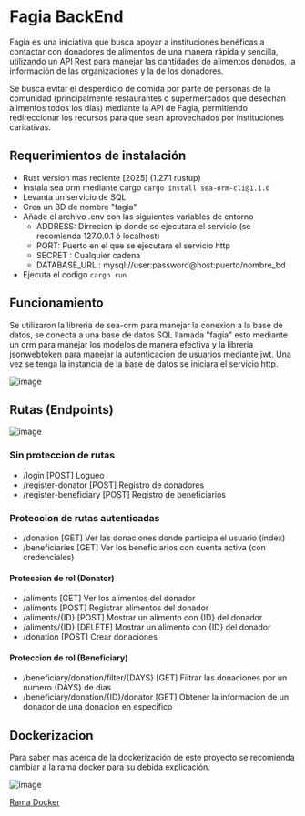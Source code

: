 # Fagia BackEnd

Fagia es una iniciativa que busca apoyar a instituciones benéficas a contactar con
donadores de alimentos de una manera rápida y sencilla, utilizando un API Rest
para manejar las cantidades de alimentos donados, la información de las
organizaciones y la de los donadores.

Se busca evitar el desperdicio de comida por parte de personas de la comunidad
(principalmente restaurantes o supermercados que desechan alimentos todos los
días) mediante la API de Fagia, permitiendo redireccionar los recursos para que
sean aprovechados por instituciones caritativas.

## Requerimientos de instalación
- Rust version mas reciente [2025] (1.27.1 rustup)
- Instala sea orm mediante cargo
  `cargo install sea-orm-cli@1.1.0`
- Levanta un servicio de SQL
- Crea un BD de nombre "fagia"
- Añade el archivo .env con las siguientes variables de entorno
  - ADDRESS: Dirrecion ip donde se ejecutara el servicio (se recomienda 127.0.0.1 ó localhost)
  - PORT: Puerto en el que se ejecutara el servicio http
  - SECRET : Cualquier cadena
  - DATABASE_URL : mysql://user:password@host:puerto/nombre_bd
- Ejecuta el codigo `cargo run`

## Funcionamiento
Se utilizaron la libreria de sea-orm para manejar la conexion a la base de datos, se conecta a una base de datos SQL llamada "fagia" esto mediante un orm para manejar los modelos de manera efectiva y la libreria jsonwebtoken para manejar la autenticacion de usuarios mediante jwt.
Una vez se tenga la instancia de la base de datos se iniciara el servicio http.

![image](https://yt3.ggpht.com/SQAFFsDQULtOKNB4Qs1zDmpsoe5EYFT_YTrB-Ks3gLo6fSdhSWy7X6WsB2wuafZOc2F1E7Eeu8XDdA=s498-nd-v1)


## Rutas (Endpoints)
![image](https://github.com/user-attachments/assets/496df8e1-9199-48a6-9b5a-1b3667bfe7e2)

### Sin proteccion de rutas
- /login                    [POST]    Logueo
- /register-donator         [POST]    Registro de donadores
- /register-beneficiary     [POST]    Registro de beneficiarios

### Proteccion de rutas autenticadas
- /donation                [GET]      Ver las donaciones donde participa el usuario (index)
- /beneficiaries           [GET]      Ver los beneficiarios con cuenta activa (con credenciales)

#### Proteccion de rol (Donator)
- /aliments                [GET]      Ver los alimentos del donador
- /aliments                [POST]     Registrar alimentos del donador
- /aliments/{ID}           [POST]     Mostrar un alimento con {ID} del donador
- /aliments/{ID}           [DELETE]   Mostrar un alimento con {ID} del donador
- /donation                [POST]     Crear donaciones

#### Proteccion de rol (Beneficiary)
- /beneficiary/donation/filter/{DAYS} [GET]       Filtrar las donaciones por un numero {DAYS} de dias
- /beneficiary/donation/{ID}/donator  [GET]       Obtener la informacion de un donador de una donacion en especifico


## Dockerizacion
Para saber mas acerca de la dockerización de este proyecto se recomienda cambiar a la rama docker para su debida explicación. 

![image](https://github.com/user-attachments/assets/f040e253-3f6f-4f63-8aa8-9348fd700f75)



[Rama Docker](https://github.com/sebatihm/fagia/tree/docker)
